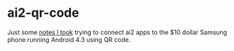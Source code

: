 # ai2-qr-code

Just some [notes I took](https://gugary.github.io/ai2-qr-code/) trying to connect ai2 apps to the $10 dollar Samsung phone running Android 4.3 using QR code.
